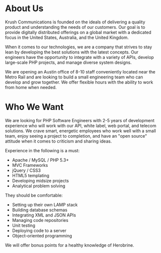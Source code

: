 About Us
========

Krush Communications is founded on the ideals of delivering a quality product and understanding the needs of our customers. Our goal is to provide digitally distributed offerings on a global market with a dedicated focus in the United States, Australia, and the United Kingdom.

When it comes to our technologies, we are a company that strives to stay lean by developing the best solutions with the latest concepts. Our engineers have the opportunity to integrate with a variety of APIs, develop large-scale PHP projects, and manage diverse system designs.

We are opening an Austin office of 8-10 staff conveniently located near the Metro Rail and are looking to build a small engineering team who can develop and grow together. We offer flexible hours with the ability to work from home when needed.

Who We Want
============

We are looking for PHP Software Engineers with 2-5 years of development experience who will work with our API, white label, web portal, and telecom solutions. We crave smart, energetic employees who work well with a small team, enjoy seeing a project to completion, and have an "open source" attitude when it comes to criticism and sharing ideas.

Experience in the following is a must: 

* Apache / MySQL / PHP 5.3+
* MVC Frameworks
* jQuery / CSS3
* HTML5 templating
* Developing midsize projects
* Analytical problem solving

They should be comfortable:

* Setting up their own LAMP stack
* Building database schemas
* Integrating XML and JSON APIs
* Managing code repositories
* Unit testing
* Deploying code to a server
* Object-oriented programming

We will offer bonus points for a healthy knowledge of Herobrine.
